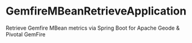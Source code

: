 # GemfireMBeanRetrieveApplication
Retrieve Gemfire MBean metrics via Spring Boot for Apache Geode &amp; Pivotal GemFire